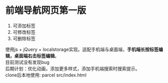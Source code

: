# 前端导航网页第一版
1. 可添加标签
2. 可修改标签
3. 可删除标签<br>

使用js + jQuery + localstorage实现。适配手机端与桌面端，**手机端长按标签编辑，桌面端右击标签编辑**。<br>
目前测试没有发现bug<br>
后期计划：优化动画，添加更多样式，添加手机端搜索时搜索提示。<br>
clone后本地使用: parcel src/index.html
